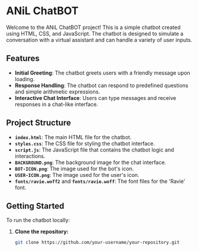 # ANiL ChatBOT

Welcome to the ANiL ChatBOT project! This is a simple chatbot created using HTML, CSS, and JavaScript. The chatbot is designed to simulate a conversation with a virtual assistant and can handle a variety of user inputs.

## Features

- **Initial Greeting**: The chatbot greets users with a friendly message upon loading.
- **Response Handling**: The chatbot can respond to predefined questions and simple arithmetic expressions.
- **Interactive Chat Interface**: Users can type messages and receive responses in a chat-like interface.

## Project Structure

- **`index.html`**: The main HTML file for the chatbot.
- **`styles.css`**: The CSS file for styling the chatbot interface.
- **`script.js`**: The JavaScript file that contains the chatbot logic and interactions.
- **`BACKGROUND.png`**: The background image for the chat interface.
- **`BOT-ICON.png`**: The image used for the bot's icon.
- **`USER-ICON.png`**: The image used for the user's icon.
- **`fonts/ravie.woff2`** and **`fonts/ravie.woff`**: The font files for the 'Ravie' font.

## Getting Started

To run the chatbot locally:

1. **Clone the repository:**
   ```bash
   git clone https://github.com/your-username/your-repository.git
